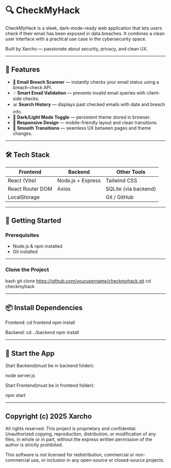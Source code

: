 # 🔍 CheckMyHack

CheckMyHack is a sleek, dark-mode-ready web application that lets users check if their email has been exposed in data breaches. It combines a clean user interface with a practical use case in the cybersecurity space.

Built by Xarcho — passionate about security, privacy, and clean UX.

---

## 📌 Features

- 🔐 **Email Breach Scanner** — instantly checks your email status using a breach-check API.
- 💡 **Smart Email Validation** — prevents invalid email queries with client-side checks.
- 📊 **Search History** — displays past checked emails with date and breach info.
- 🌙 **Dark/Light Mode Toggle** — persistent theme stored in browser.
- 📱 **Responsive Design** — mobile-friendly layout and clean transitions.
- 🔁 **Smooth Transitions** — seamless UX between pages and theme changes.

---

## 🛠️ Tech Stack

| Frontend           | Backend               | Other Tools         |
|--------------------|-----------------------|----------------------|
| React (Vite)       | Node.js + Express     | Tailwind CSS         |
| React Router DOM   | Axios                 | SQLite (via backend) |
| LocalStorage       |                       | Git / GitHub         |

---

## 🚀 Getting Started

### Prerequisites

- Node.js & npm installed
- Git installed

---

### Clone the Project

bash
git clone https://github.com/yourusername/checkmyhack.git
cd checkmyhack

---

## 📦 Install Dependencies

Frontend:
cd frontend
npm install

Backend:
cd ../backend
npm install

---

## 🚀 Start the App

Start Backend(must be in backend folder):

node server.js

Start Frontend(must be in frontend folder):

npm start

---

## Copyright (c) 2025 Xarcho

All rights reserved. This project is proprietary and confidential. Unauthorized copying, reproduction, distribution, or modification of any files, in whole or in part, without the express written permission of the author is strictly prohibited.

This software is not licensed for redistribution, commercial or non-commercial use, or inclusion in any open-source or closed-source projects.






